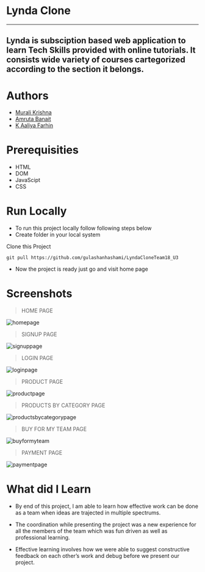 # Lynda Clone

---

## Lynda is subsciption based web application to learn Tech Skills provided with online tutorials. It consists wide variety of courses cartegorized according to the section it belongs.

# Authors

- [Murali Krishna ](https://github.com/vmk1803)
- [Amruta Banait ](https://github.com/amrutaBanait)
- [K Aaliya Farhin](https://github.com/aaliyafari)

# Prerequisities

- HTML
- DOM
- JavaScipt
- CSS

# Run Locally

- To run this project locally follow following steps below
- Create folder in your local system

Clone this Project

`git pull https://github.com/gulashanhashami/LyndaCloneTeam18_U3`

- Now the project is ready just go and visit home page

# Screenshots

> HOME PAGE

![homepage](https://miro.medium.com/max/1050/1*xq62yhMyV26VhuNTDMKL6w.png)

> SIGNUP PAGE

![signuppage](https://miro.medium.com/max/1050/1*DdAM0auiIETlmWbG0tJPgA.png)

> LOGIN PAGE

![loginpage](https://miro.medium.com/max/1050/1*LC8iqvGRrMb68XyDE4Pvqw.png)

> PRODUCT PAGE

![productpage](https://miro.medium.com/max/1050/1*TCLqnYOqJf-_mBW8nOArbA.jpeg)

> PRODUCTS BY CATEGORY PAGE

![productsbycategorypage](https://miro.medium.com/max/1050/1*S-5xauTxd9xCVDMaNrl-Pg.jpeg)

> BUY FOR MY TEAM PAGE

![buyformyteam](https://miro.medium.com/max/1050/1*YsUSD2w_CeKXqTcs-B9RSQ.png)

> PAYMENT PAGE

![paymentpage](https://miro.medium.com/max/1050/1*p1d96QMSkRXzq2iYzL2Hxg.jpeg)

# What did I Learn

- By end of this project, I am able to learn how effective work can be done as a team when ideas are trajected in multiple spectrums.

- The coordination while presenting the project was a new experience for all the members of the team which was fun driven as well as professional learning.

- Effective learning involves how we were able to suggest constructive feedback on each other’s work and debug before we present our project.

